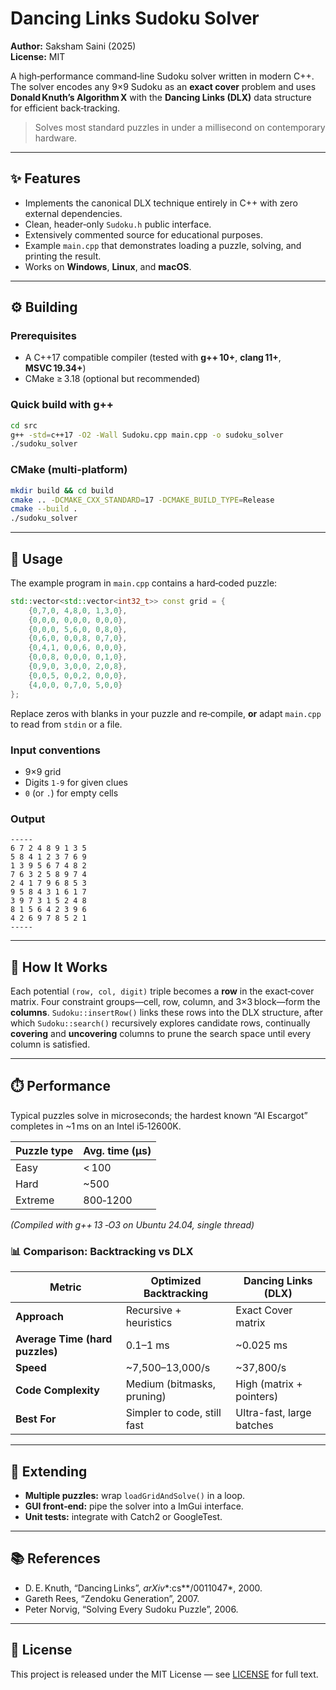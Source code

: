 # Dancing Links Sudoku Solver

**Author:** Saksham Saini (2025)\
**License:** MIT

A high‑performance command‑line Sudoku solver written in modern C++. The solver encodes any 9×9 Sudoku as an **exact cover** problem and uses **Donald Knuth’s Algorithm X** with the **Dancing Links (DLX)** data structure for efficient back‑tracking.

> Solves most standard puzzles in under a millisecond on contemporary hardware.

---

## ✨ Features

- Implements the canonical DLX technique entirely in C++ with zero external dependencies.
- Clean, header‑only `Sudoku.h` public interface.
- Extensively commented source for educational purposes.
- Example `main.cpp` that demonstrates loading a puzzle, solving, and printing the result.
- Works on **Windows**, **Linux**, and **macOS**.


---

## ⚙️ Building

### Prerequisites

- A C++17 compatible compiler (tested with **g++ 10+**, **clang 11+**, **MSVC 19.34+**)
- CMake ≥ 3.18 (optional but recommended)

### Quick build with g++

```bash
cd src
g++ -std=c++17 -O2 -Wall Sudoku.cpp main.cpp -o sudoku_solver
./sudoku_solver
```

### CMake (multi‑platform)

```bash
mkdir build && cd build
cmake .. -DCMAKE_CXX_STANDARD=17 -DCMAKE_BUILD_TYPE=Release
cmake --build .
./sudoku_solver
```

---

## 🚀 Usage

The example program in `main.cpp` contains a hard‑coded puzzle:

```cpp
std::vector<std::vector<int32_t>> const grid = {
    {0,7,0, 4,8,0, 1,3,0},
    {0,0,0, 0,0,0, 0,0,0},
    {0,0,0, 5,6,0, 0,8,0},
    {0,6,0, 0,0,8, 0,7,0},
    {0,4,1, 0,0,6, 0,0,0},
    {0,0,8, 0,0,0, 0,1,0},
    {0,9,0, 3,0,0, 2,0,8},
    {0,0,5, 0,0,2, 0,0,0},
    {4,0,0, 0,7,0, 5,0,0}
};
```

Replace zeros with blanks in your puzzle and re‑compile, **or** adapt `main.cpp` to read from `stdin` or a file.

### Input conventions

- 9×9 grid
- Digits `1‑9` for given clues
- `0` (or `.`) for empty cells

### Output

```
-----
6 7 2 4 8 9 1 3 5
5 8 4 1 2 3 7 6 9
1 3 9 5 6 7 4 8 2
7 6 3 2 5 8 9 7 4
2 4 1 7 9 6 8 5 3
9 5 8 4 3 1 6 1 7
3 9 7 3 1 5 2 4 8
8 1 5 6 4 2 3 9 6
4 2 6 9 7 8 5 2 1
-----
```

---

## 🧠 How It Works

Each potential `(row, col, digit)` triple becomes a **row** in the exact‑cover matrix. Four constraint groups—cell, row, column, and 3×3 block—form the **columns**. `Sudoku::insertRow()` links these rows into the DLX structure, after which `Sudoku::search()` recursively explores candidate rows, continually **covering** and **uncovering** columns to prune the search space until every column is satisfied.

---

## ⏱️ Performance

Typical puzzles solve in microseconds; the hardest known “AI Escargot” completes in \~1 ms on an Intel i5‑12600K.

| Puzzle type | Avg. time (μs) |
| ----------- | -------------- |
| Easy        | < 100          |
| Hard        | \~500          |
| Extreme     | 800‑1200       |

*(Compiled with g++ 13 ‑O3 on Ubuntu 24.04, single thread)*

### 📊 Comparison: Backtracking vs DLX

| Metric                          | Optimized Backtracking      | Dancing Links (DLX)       |
| ------------------------------- | --------------------------- | ------------------------- |
| **Approach**                    | Recursive + heuristics      | Exact Cover matrix        |
| **Average Time (hard puzzles)** | 0.1–1 ms                    | \~0.025 ms                |
| **Speed**                       | \~7,500–13,000/s            | \~37,800/s                |
| **Code Complexity**             | Medium (bitmasks, pruning)  | High (matrix + pointers)  |
| **Best For**                    | Simpler to code, still fast | Ultra-fast, large batches |

---

## 🔧 Extending

- **Multiple puzzles:** wrap `loadGridAndSolve()` in a loop.
- **GUI front‑end:** pipe the solver into a ImGui interface.
- **Unit tests:** integrate with Catch2 or GoogleTest.

---

## 📚 References

- D. E. Knuth, “Dancing Links”, *arXiv*\*:cs\*\*/0011047\*, 2000.
- Gareth Rees, “Zendoku Generation”, 2007.
- Peter Norvig, “Solving Every Sudoku Puzzle”, 2006.

---

## 📝 License

This project is released under the MIT License — see [LICENSE](https://github.com/sakshamsain/Sudoku-solver-dancingLinks-algo/blob/main/LICENSE) for full text.

